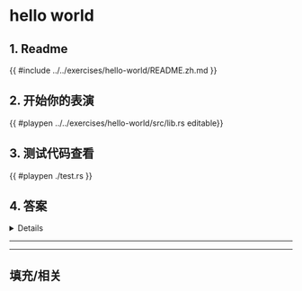 # hello world

## 1. Readme

{{ #include ../../exercises/hello-world/README.zh.md }}

## 2. 开始你的表演

{{ #playpen ../../exercises/hello-world/src/lib.rs editable}}

## 3. 测试代码查看

{{ #playpen ./test.rs }}

## 4. 答案

<details>

{{ #playpen ../../exercises/hello-world/example.rs }}

</details>

---
---

## 填充/相关